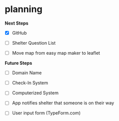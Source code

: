 # planning

**Next Steps**

- [x] GitHub

- [ ] Shelter Question List 

- [ ] Move map from easy map maker to leaflet

**Future Steps**

- [ ] Domain Name

- [ ] Check-In System

- [ ] Computerized System 

- [ ] App notifies shelter that someone is on their way

- [ ] User input form (TypeForm.com)
